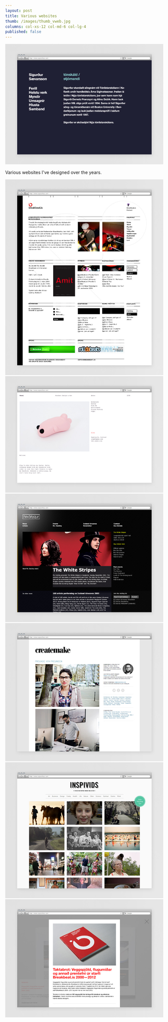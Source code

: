 ```yaml
---
layout: post
title: Various websites
thumb: /images/thumb_vweb.jpg
columns: col-xs-12 col-md-6 col-lg-4
published: false
---
```


<div><img src="/images/vweb1.jpg" alt="Various websites"></div>

Various websites I've designed over the years.

<div><img src="/images/vweb2.jpg" class="m" alt="Various websites"></div>
<div><img src="/images/vweb3.jpg" class="m" alt="Various websites"></div>
<div><img src="/images/vweb4.jpg" class="m" alt="Various websites"></div>
<div><img src="/images/vweb5.jpg" class="m" alt="Various websites"></div>
<div><img src="/images/vweb6.jpg" class="m" alt="Various websites"></div>
<div><img src="/images/vweb7.jpg" class="m" alt="Various websites"></div>
